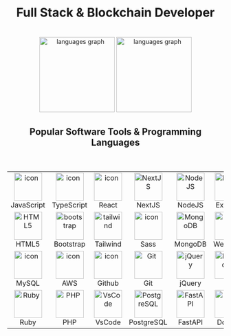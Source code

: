 ###

<h1 align="center">Full Stack & Blockchain Developer</h1>

###

<br clear="both">

<div align="center">
  <img src="https://github-readme-stats.vercel.app/api/top-langs?username=srdev23&locale=en&hide_title=true&layout=compact&card_width=420&langs_count=8&theme=dracula&hide_border=true&order=2" height="175" alt="languages graph"  />
  <img src="https://streak-stats.demolab.com/?user=srdev23&theme=neon&hide_border=true&card_width=440" height="175" alt="languages graph"  />
</div>

###

<h2 align="center">Popular Software Tools & Programming Languages</h2>

###

<br clear="both">

<table align="center">
  <tr>
    <td align="center" width="128">
        <img src="https://techstack-generator.vercel.app/js-icon.svg" alt="icon" width="65" height="65" />
      <br>JavaScript
    </td>
    <td align="center" width="128">
        <img src="https://techstack-generator.vercel.app/ts-icon.svg" alt="icon" width="65" height="65" />
      <br>TypeScript
    </td>
    <td align="center" width="128">
        <img src="https://techstack-generator.vercel.app/react-icon.svg" alt="icon" width="65" height="65" />
      <br>React
    </td>
    <td align="center" width="128">
        <img src="https://skillicons.dev/icons?i=nextjs" width="65" height="65" alt="NextJS" />
      <br>NextJS
    </td>
    <td align="center" width="128">
        <img src="https://skillicons.dev/icons?i=nodejs" width="65" height="65" alt="NodeJS" />
      <br>NodeJS
    </td>
    <td align="center" width="128">
        <img src="https://skillicons.dev/icons?i=express" width="65" height="65" alt="Express" />
      <br>Express
    </td>
  </tr>
  <tr>
    <td align="center"  width="128">
        <img src="https://skillicons.dev/icons?i=html" width="65" height="65" alt="HTML5" />
      <br>HTML5
    </td>
     <td align="center"  width="128">
        <img src="https://skillicons.dev/icons?i=bootstrap" width="65" height="65" alt="bootstrap" />
      <br>Bootstrap
    </td>
    <td align="center" width="128">
        <img src="https://skillicons.dev/icons?i=tailwind" width="65" height="65" alt="tailwind" />
      <br>Tailwind
    </td>
    <td align="center" width="128">
        <img src="https://techstack-generator.vercel.app/sass-icon.svg" alt="icon" width="65" height="65" />
      <br>Sass
    </td>
    <td align="center" width="128">
        <img src="https://skillicons.dev/icons?i=mongodb" width="65" height="65" alt="MongoDB" />
      <br>MongoDB
    </td>
    <td align="center" width="128">
        <img src="https://techstack-generator.vercel.app/webpack-icon.svg" alt="icon" width="65" height="65" />
      <br>Webpack
    </td>
  </tr>
  <tr>
    <td align="center" width="128">
        <img src="https://techstack-generator.vercel.app/mysql-icon.svg" alt="icon" width="65" height="65" />
      <br>MySQL
    </td>
    <td align="center" width="128">
        <img src="https://techstack-generator.vercel.app/aws-icon.svg" alt="icon" width="65" height="65" />
      <br>AWS
    </td>
    <td align="center" width="128">
        <img src="https://techstack-generator.vercel.app/github-icon.svg" alt="icon" width="65" height="65" />
      <br>Github
    </td>
    <td align="center" width="128"> 
        <img src="https://user-images.githubusercontent.com/25181517/192108372-f71d70ac-7ae6-4c0d-8395-51d8870c2ef0.png" width="65" height="65" alt="Git" />
      <br>Git
    </td>
    <td align="center" width="128">
        <img src="https://skillicons.dev/icons?i=jquery" width="65" height="65" alt="jQuery" />
      <br>jQuery
    </td>
      <td align="center" width="128">
        <img src="https://skillicons.dev/icons?i=go" width="65" height="65" alt="MongoDB" />
      <br>Go
    </td>
    </tr>
    <tr>
        <td align="center" width="128">
        <img src="https://skillicons.dev/icons?i=ruby" width="65" height="65" alt="Ruby" />
      <br>Ruby
      </td>
    <td align="center" width="128">
        <img src="https://skillicons.dev/icons?i=php" width="65" height="65" alt="PHP" />
      <br>PHP
    </td>
            <td align="center" width="128">
        <img src="https://skillicons.dev/icons?i=vscode" width="65" height="65" alt="VsCode" />
      <br>VsCode
    </td>
    <td align="center" width="128">
        <img src="https://skillicons.dev/icons?i=postgres" width="65" height="65" alt="PostgreSQL" />
      <br>PostgreSQL
    </td>
       <td align="center" width="128">
        <img src="https://skillicons.dev/icons?i=fastapi" width="65" height="65" alt="FastAPI" />
      <br>FastAPI
    </td>
    <td align="center" width="128">
        <img src="https://techstack-generator.vercel.app/docker-icon.svg" alt="icon" width="65" height="65" />
      <br>Docker
    </td>
 </tr>
</table>
